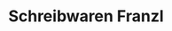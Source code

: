 ---
title: "Schreibwaren Franzl"
url: /ehrenfriedersdorf/schreibwaren-franzl/
shop: Schreibwaren
---